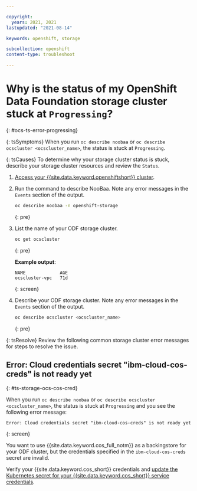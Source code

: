 ```yaml
---

copyright:
  years: 2021, 2021
lastupdated: "2021-08-14"

keywords: openshift, storage

subcollection: openshift
content-type: troubleshoot

---
```


# Why is the status of my OpenShift Data Foundation storage cluster stuck at `Progressing`?
{: #ocs-ts-error-progressing}

{: tsSymptoms}
When you run `oc describe noobaa` or `oc describe ocscluster <ocscluster_name>`, the status is stuck at `Progressing`. 

{: tsCauses}
To determine why your storage cluster status is stuck, describe your storage cluster resources and review the `Status`.

1. [Access your {{site.data.keyword.openshiftshort}} cluster](/docs/openshift?topic=openshift-access_cluster).

2. Run the command to describe NooBaa. Note any error messages in the `Events` section of the output.
    ```sh 
    oc describe noobaa -n openshift-storage
    ```
    {: pre}

3. List the name of your ODF storage cluster.
    ```sh
    oc get ocscluster
    ```
    {: pre}

    **Example output**:
    ```
    NAME             AGE
    ocscluster-vpc   71d
    ```
    {: screen}

4. Describe your ODF storage cluster. Note any error messages in the `Events` section of the output.
    ```sh 
    oc describe ocscluster <ocscluster_name>
    ```
    {: pre}

{: tsResolve}
Review the following common storage cluster error messages for steps to resolve the issue.




## Error: Cloud credentials secret "ibm-cloud-cos-creds" is not ready yet
{: #ts-storage-ocs-cos-cred}

When you run `oc describe noobaa` or `oc describe ocscluster <ocscluster_name>`, the status is stuck at `Progressing` and you see the following error message:
```
Error: Cloud credentials secret "ibm-cloud-cos-creds" is not ready yet
```
{: screen}

You want to use {{site.data.keyword.cos_full_notm}} as a backingstore for your ODF cluster, but the credentials specified in the `ibm-cloud-cos-creds` secret are invalid. 

Verify your {{site.data.keyword.cos_short}} credentials and [update the Kubernetes secret for your {{site.data.keyword.cos_short}} service credentials](/docs/openshift?topic=openshift-object_storage#create_cos_secret).




